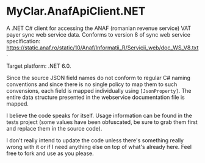 # MyClar.AnafApiClient.NET
A .NET C# client for accessing the ANAF (romanian revenue service) VAT payer sync web service data.
Conforms to version 8 of sync web service specification: https://static.anaf.ro/static/10/Anaf/Informatii_R/Servicii_web/doc_WS_V8.txt.

Target platform: .NET 6.0.

Since the source JSON field names do not conform to regular C# naming conventions and since there is no single policy to map them to such convensions, each field is mapped individually using `[JsonProperty]`.
The entire data structure presented in the webservice documentation file is mapped.

I believe the code speaks for itself. Usage information can be found in the tests project (some values have been obfuscated, be sure to grab them first and replace them in the source code).

I don't really intend to update the code unless there's something really wrong with it or if I need anything else on top of what's already here.
Feel free to fork and use as you please.
